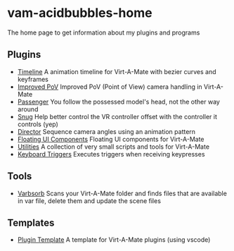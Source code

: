 # vam-acidbubbles-home
The home page to get information about my plugins and programs

## Plugins

* [Timeline](https://github.com/acidbubbles/vam-timeline) A animation timeline for Virt-A-Mate with bezier curves and keyframes 
* [Improved PoV](https://github.com/acidbubbles/vam-improved-pov) Improved PoV (Point of View) camera handling in Virt-A-Mate 
* [Passenger](https://github.com/acidbubbles/vam-passenger) You follow the possessed model's head, not the other way around 
* [Snug](https://github.com/acidbubbles/vam-snug) Help better control the VR controller offset with the controller it controls (yep) 
* [Director](https://github.com/acidbubbles/vam-director) Sequence camera angles using an animation pattern 
* [Floating UI Components](https://github.com/acidbubbles/vam-floating-ui-components) Floating UI components for Virt-A-Mate
* [Utilities](https://github.com/acidbubbles/vam-utilities) A collection of very small scripts and tools for Virt-A-Mate 
* [Keyboard Triggers](https://github.com/acidbubbles/vam-keyboard-triggers) Executes triggers when receiving keypresses

## Tools

* [Varbsorb](https://github.com/acidbubbles/vam-varbsorb) Scans your Virt-A-Mate folder and finds files that are available in var file, delete them and update the scene files

## Templates

* [Plugin Template](https://github.com/acidbubbles/vam-plugin-template) A template for Virt-A-Mate plugins (using vscode) 
